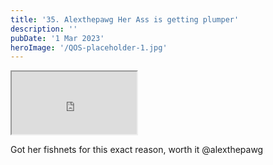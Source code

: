 ```yaml
---
title: '35. Alexthepawg Her Ass is getting plumper'
description: ''
pubDate: '1 Mar 2023'
heroImage: '/QOS-placeholder-1.jpg'
---
```

<iframe src="https://drive.google.com/file/d/1gW199Brdvnz2GToyOdMkuy6Hx5Es1UKD/preview" width="200" height="100" allow="autoplay" allowfullscreen="allowfullscreen"></iframe>

Got her fishnets for this exact reason, worth it @alexthepawg